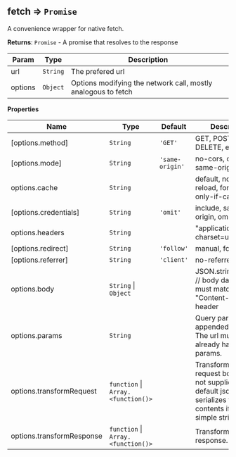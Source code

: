<a name="module_fetch"></a>

## fetch ⇒ <code>Promise</code>
A convenience wrapper for native fetch.

**Returns**: <code>Promise</code> - A promise that resolves to the response  

| Param | Type | Description |
| --- | --- | --- |
| url | <code>String</code> | The prefered url |
| options | <code>Object</code> | Options modifying the network call, mostly analogous to fetch |

**Properties**

| Name | Type | Default | Description |
| --- | --- | --- | --- |
| [options.method] | <code>String</code> | <code>&#x27;GET&#x27;</code> | GET, POST, PUT, DELETE, etc. |
| [options.mode] | <code>String</code> | <code>&#x27;same-origin&#x27;</code> | no-cors, cors, same-origin |
| options.cache | <code>String</code> |  | default, no-cache, reload, force-cache, only-if-cached |
| [options.credentials] | <code>String</code> | <code>&#x27;omit&#x27;</code> | include, same-origin, omit |
| options.headers | <code>String</code> |  | "application/json; charset=utf-8". |
| [options.redirect] | <code>String</code> | <code>&#x27;follow&#x27;</code> | manual, follow, error |
| [options.referrer] | <code>String</code> | <code>&#x27;client&#x27;</code> | no-referrer, client |
| options.body | <code>String</code> \| <code>Object</code> |  | JSON.stringify(data), // body data type must match "Content-Type" header |
| options.params | <code>String</code> |  | Query params to be appended to the url. The url must not already have params. |
| options.transformRequest | <code>function</code> \| <code>Array.&lt;function()&gt;</code> |  | Transforms for the request body. When not supplied, it by default json serializes the contents if not a simple string. |
| options.transformResponse | <code>function</code> \| <code>Array.&lt;function()&gt;</code> |  | Transform the response. |

